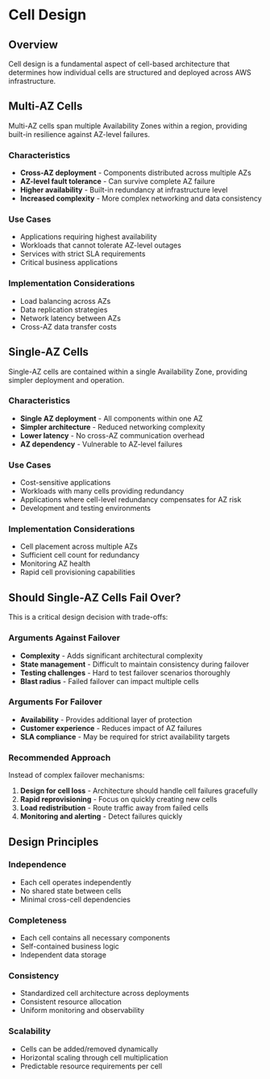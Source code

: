 # Cell Design

## Overview

Cell design is a fundamental aspect of cell-based architecture that determines how individual cells are structured and deployed across AWS infrastructure.

## Multi-AZ Cells

Multi-AZ cells span multiple Availability Zones within a region, providing built-in resilience against AZ-level failures.

### Characteristics
- **Cross-AZ deployment** - Components distributed across multiple AZs
- **AZ-level fault tolerance** - Can survive complete AZ failure
- **Higher availability** - Built-in redundancy at infrastructure level
- **Increased complexity** - More complex networking and data consistency

### Use Cases
- Applications requiring highest availability
- Workloads that cannot tolerate AZ-level outages
- Services with strict SLA requirements
- Critical business applications

### Implementation Considerations
- Load balancing across AZs
- Data replication strategies
- Network latency between AZs
- Cross-AZ data transfer costs

## Single-AZ Cells

Single-AZ cells are contained within a single Availability Zone, providing simpler deployment and operation.

### Characteristics
- **Single AZ deployment** - All components within one AZ
- **Simpler architecture** - Reduced networking complexity
- **Lower latency** - No cross-AZ communication overhead
- **AZ dependency** - Vulnerable to AZ-level failures

### Use Cases
- Cost-sensitive applications
- Workloads with many cells providing redundancy
- Applications where cell-level redundancy compensates for AZ risk
- Development and testing environments

### Implementation Considerations
- Cell placement across multiple AZs
- Sufficient cell count for redundancy
- Monitoring AZ health
- Rapid cell provisioning capabilities

## Should Single-AZ Cells Fail Over?

This is a critical design decision with trade-offs:

### Arguments Against Failover
- **Complexity** - Adds significant architectural complexity
- **State management** - Difficult to maintain consistency during failover
- **Testing challenges** - Hard to test failover scenarios thoroughly
- **Blast radius** - Failed failover can impact multiple cells

### Arguments For Failover
- **Availability** - Provides additional layer of protection
- **Customer experience** - Reduces impact of AZ failures
- **SLA compliance** - May be required for strict availability targets

### Recommended Approach
Instead of complex failover mechanisms:
1. **Design for cell loss** - Architecture should handle cell failures gracefully
2. **Rapid reprovisioning** - Focus on quickly creating new cells
3. **Load redistribution** - Route traffic away from failed cells
4. **Monitoring and alerting** - Detect failures quickly

## Design Principles

### Independence
- Each cell operates independently
- No shared state between cells
- Minimal cross-cell dependencies

### Completeness
- Each cell contains all necessary components
- Self-contained business logic
- Independent data storage

### Consistency
- Standardized cell architecture across deployments
- Consistent resource allocation
- Uniform monitoring and observability

### Scalability
- Cells can be added/removed dynamically
- Horizontal scaling through cell multiplication
- Predictable resource requirements per cell